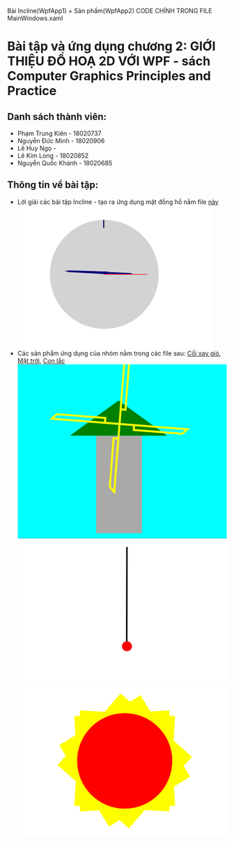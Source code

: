 Bài Incline(WpfApp1) + Sản phẩm(WpfApp2)
CODE CHÍNH TRONG FILE MainWindows.xaml
# Bài tập và ứng dụng chương 2: GIỚI THIỆU ĐỒ HOẠ 2D VỚI WPF - sách Computer Graphics Principles and Practice
## Danh sách thành viên:
- Phạm Trung Kiên - 18020737  
- Nguyễn Đức Minh - 18020906  
- Lê Huy Ngọ -   
- Lê Kim Long - 18020852  
- Nguyễn Quốc Khánh - 18020685  
## Thông tin về bài tập:
- Lời giải các bài tập Incline - tạo ra ứng dụng mặt đồng hồ nằm file [này](WpfApp1/WpfApp1/MainWindow.xaml)
![Clock](/Images/DongHo.gif)
- Các sản phẩm ứng dụng của nhóm nằm trong các file sau: [Cối xay gió](WpfApp1/WpfApp1/MainWindow.xaml), [Mặt trời](XAML_Applications/MatTroi.xaml), [Con lắc](XAML_Applications/ConLacDon.xaml) 
![Windmill](Images/CoiXayGio.gif) ![ConLacDon](/Images/ConLacDon.gif)
![Sun](/Images/MatTroi.gif)
